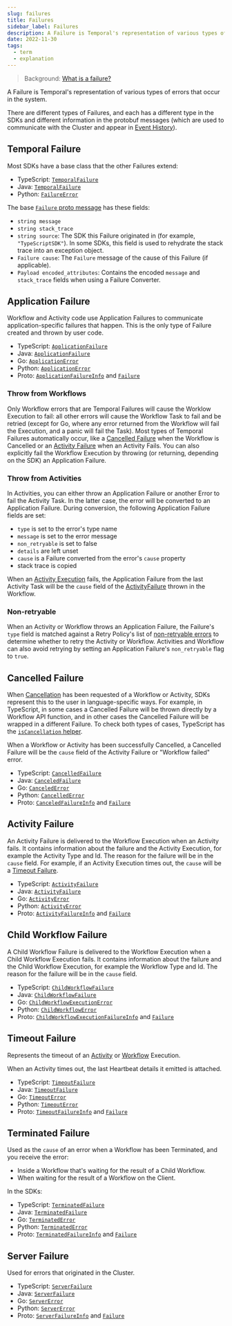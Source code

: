 ```yaml
---
slug: failures
title: Failures
sidebar_label: Failures
description: A Failure is Temporal's representation of various types of errors that occur in the system.
date: 2022-11-30
tags:
  - term
  - explanation
---
```


> Background: [What is a failure?](/concepts/what-is-a-failure)

A Failure is Temporal's representation of various types of errors that occur in the system.

There are different types of Failures, and each has a different type in the SDKs and different information in the protobuf messages (which are used to communicate with the Cluster and appear in [Event History](/concepts/what-is-an-event-history)).

## Temporal Failure

Most SDKs have a base class that the other Failures extend:

- TypeScript: [`TemporalFailure`](https://typescript.temporal.io/api/classes/common.TemporalFailure)
- Java: [`TemporalFailure`](https://www.javadoc.io/doc/io.temporal/temporal-sdk/latest/io/temporal/failure/TemporalFailure.html)
- Python: [`FailureError`](https://python.temporal.io/temporalio.exceptions.FailureError.html)

The base [`Failure` proto message](https://api-docs.temporal.io/#temporal.api.failure.v1.Failure) has these fields:

- `string message`
- `string stack_trace`
- `string source`: The SDK this Failure originated in (for example, `"TypeScriptSDK"`). In some SDKs, this field is used to rehydrate the stack trace into an exception object.
- `Failure cause`: The `Failure` message of the cause of this Failure (if applicable).
- `Payload encoded_attributes`: Contains the encoded `message` and `stack_trace` fields when using a Failure Converter. <!-- TODO link to concept page -->

## Application Failure

Workflow and Activity code use Application Failures to communicate application-specific failures that happen.
This is the only type of Failure created and thrown by user code.

- TypeScript: [`ApplicationFailure`](https://typescript.temporal.io/api/classes/common.ApplicationFailure)
- Java: [`ApplicationFailure`](https://www.javadoc.io/doc/io.temporal/temporal-sdk/latest/io/temporal/failure/ApplicationFailure.html)
- Go: [`ApplicationError`](https://pkg.go.dev/go.temporal.io/sdk/temporal#ApplicationError)
- Python: [`ApplicationError`](https://python.temporal.io/temporalio.exceptions.ApplicationError.html)
- Proto: [`ApplicationFailureInfo`](https://api-docs.temporal.io/#temporal.api.failure.v1.ApplicationFailureInfo) and [`Failure`](https://api-docs.temporal.io/#temporal.api.failure.v1.Failure)

### Throw from Workflows

Only Workflow errors that are Temporal Failures will cause the Worklow Execution to fail: all other errors will cause the Workflow Task to fail and be retried (except for Go, where any error returned from the Workflow will fail the Execution, and a panic will fail the Task).
Most types of Temporal Failures automatically occur, like a [Cancelled Failure](#cancelled-failure) when the Workflow is Cancelled or an [Activity Failure](#activity-failure) when an Activity Fails.
You can also explicitly fail the Workflow Execution by throwing (or returning, depending on the SDK) an Application Failure.

### Throw from Activities

In Activities, you can either throw an Application Failure or another Error to fail the Activity Task.
In the latter case, the error will be converted to an Application Failure.
During conversion, the following Application Failure fields are set:

- `type` is set to the error's type name
- `message` is set to the error message
- `non_retryable` is set to false
- `details` are left unset
- `cause` is a Failure converted from the error's `cause` property
- stack trace is copied

When an [Activity Execution](/concepts/what-is-an-activity-execution) fails, the Application Failure from the last Activity Task will be the `cause` field of the [ActivityFailure](#activity-failure) thrown in the Workflow.

### Non-retryable

When an Activity or Workflow throws an Application Failure, the Failure's `type` field is matched against a Retry Policy's list of [non-retryable errors](/concepts/what-is-a-retry-policy#non-retryable-errors) to determine whether to retry the Activity or Workflow.
Activities and Workflow can also avoid retrying by setting an Application Failure's `non_retryable` flag to `true`.

## Cancelled Failure

When [Cancellation](/concepts/what-is-an-activity-execution#cancellation) has been requested of a Workflow or Activity, SDKs represent this to the user in language-specific ways. For example, in TypeScript, in some cases a Cancelled Failure will be thrown directly by a Workflow API function, and in other cases the Cancelled Failure will be wrapped in a different Failure. To check both types of cases, TypeScript has the [`isCancellation` helper](https://typescript.temporal.io/api/namespaces/workflow#iscancellation).

<!-- TODO also link to Workflow Cancellation concept -->

When a Workflow or Activity has been successfully Cancelled, a Cancelled Failure will be the `cause` field of the Activity Failure or "Workflow failed" error.

- TypeScript: [`CancelledFailure`](https://typescript.temporal.io/api/classes/common.CancelledFailure)
- Java: [`CanceledFailure`](https://www.javadoc.io/doc/io.temporal/temporal-sdk/latest/io/temporal/failure/CanceledFailure.html)
- Go: [`CanceledError`](https://pkg.go.dev/go.temporal.io/sdk/temporal#CanceledError)
- Python: [`CancelledError`](https://python.temporal.io/temporalio.exceptions.CancelledError.html)
- Proto: [`CanceledFailureInfo`](https://api-docs.temporal.io/#temporal.api.failure.v1.CanceledFailureInfo) and [`Failure`](https://api-docs.temporal.io/#temporal.api.failure.v1.Failure)

## Activity Failure

An Activity Failure is delivered to the Workflow Execution when an Activity fails.
It contains information about the failure and the Activity Execution, for example the Activity Type and Id.
The reason for the failure will be in the `cause` field.
For example, if an Activity Execution times out, the `cause` will be a [Timeout Failure](#timeout-failure).

- TypeScript: [`ActivityFailure`](https://typescript.temporal.io/api/classes/common.ActivityFailure)
- Java: [`ActivityFailure`](https://www.javadoc.io/doc/io.temporal/temporal-sdk/latest/io/temporal/failure/ActivityFailure.html)
- Go: [`ActivityError`](https://pkg.go.dev/go.temporal.io/sdk/temporal#ActivityError)
- Python: [`ActivityError`](https://python.temporal.io/temporalio.exceptions.ActivityError.html)
- Proto: [`ActivityFailureInfo`](https://api-docs.temporal.io/#temporal.api.failure.v1.ActivityFailureInfo) and [`Failure`](https://api-docs.temporal.io/#temporal.api.failure.v1.Failure)

## Child Workflow Failure

A Child Workflow Failure is delivered to the Workflow Execution when a Child Workflow Execution fails.
It contains information about the failure and the Child Workflow Execution, for example the Workflow Type and Id.
The reason for the failure will be in the `cause` field.

- TypeScript: [`ChildWorkflowFailure`](https://typescript.temporal.io/api/classes/common.ChildWorkflowFailure)
- Java: [`ChildWorkflowFailure`](https://www.javadoc.io/doc/io.temporal/temporal-sdk/latest/io/temporal/failure/ChildWorkflowFailure.html)
- Go: [`ChildWorkflowExecutionError`](https://pkg.go.dev/go.temporal.io/sdk/temporal#ChildWorkflowExecutionError)
- Python: [`ChildWorkflowError`](https://python.temporal.io/temporalio.exceptions.ChildWorkflowError.html)
- Proto: [`ChildWorkflowExecutionFailureInfo`](https://api-docs.temporal.io/#temporal.api.failure.v1.ChildWorkflowExecutionFailureInfo) and [`Failure`](https://api-docs.temporal.io/#temporal.api.failure.v1.Failure)

## Timeout Failure

Represents the timeout of an [Activity](/application-development/features#activity-timeouts) or [Workflow](/application-development/features#workflow-timeouts) Execution.

When an Activity times out, the last Heartbeat details it emitted is attached.

- TypeScript: [`TimeoutFailure`](https://typescript.temporal.io/api/classes/common.TimeoutFailure)
- Java: [`TimeoutFailure`](https://www.javadoc.io/doc/io.temporal/temporal-sdk/latest/io/temporal/failure/TimeoutFailure.html)
- Go: [`TimeoutError`](https://pkg.go.dev/go.temporal.io/sdk/temporal#TimeoutError)
- Python: [`TimeoutError`](https://python.temporal.io/temporalio.exceptions.TimeoutError.html)
- Proto: [`TimeoutFailureInfo`](https://api-docs.temporal.io/#temporal.api.failure.v1.TimeoutFailureInfo) and [`Failure`](https://api-docs.temporal.io/#temporal.api.failure.v1.Failure)

## Terminated Failure

Used as the `cause` of an error when a Workflow has been Terminated, and you receive the error:

- Inside a Workflow that's waiting for the result of a Child Workflow.
- When waiting for the result of a Workflow on the Client.

In the SDKs:

- TypeScript: [`TerminatedFailure`](https://typescript.temporal.io/api/classes/common.TerminatedFailure)
- Java: [`TerminatedFailure`](https://www.javadoc.io/doc/io.temporal/temporal-sdk/latest/io/temporal/failure/TerminatedFailure.html)
- Go: [`TerminatedError`](https://pkg.go.dev/go.temporal.io/sdk/temporal#TerminatedError)
- Python: [`TerminatedError`](https://python.temporal.io/temporalio.exceptions.TerminatedError.html)
- Proto: [`TerminatedFailureInfo`](https://api-docs.temporal.io/#temporal.api.failure.v1.TerminatedFailureInfo) and [`Failure`](https://api-docs.temporal.io/#temporal.api.failure.v1.Failure)

## Server Failure

Used for errors that originated in the Cluster.

- TypeScript: [`ServerFailure`](https://typescript.temporal.io/api/classes/common.ServerFailure)
- Java: [`ServerFailure`](https://www.javadoc.io/doc/io.temporal/temporal-sdk/latest/io/temporal/failure/ServerFailure.html)
- Go: [`ServerError`](https://pkg.go.dev/go.temporal.io/sdk/temporal#ServerError)
- Python: [`ServerError`](https://python.temporal.io/temporalio.exceptions.ServerError.html)
- Proto: [`ServerFailureInfo`](https://api-docs.temporal.io/#temporal.api.failure.v1.ServerFailureInfo) and [`Failure`](https://api-docs.temporal.io/#temporal.api.failure.v1.Failure)
